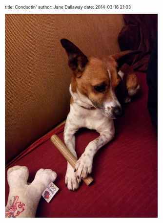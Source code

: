 
title: Conductin'
author: Jane Dallaway
date: 2014-03-16 21:03

<div><a href="/media/tp_IMG_20140316_205434.jpg"><img src="/media/tp_thumb_IMG_20140316_205434.jpg" width="500" height="667"/></a></div>


  
      